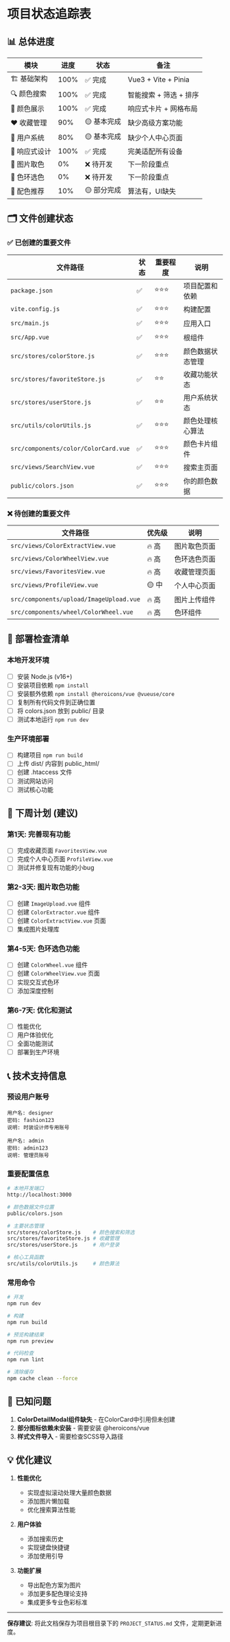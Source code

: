 # 项目状态追踪表

## 📊 总体进度

| 模块 | 进度 | 状态 | 备注 |
|------|------|------|------|
| 🏗️ 基础架构 | 100% | ✅ 完成 | Vue3 + Vite + Pinia |
| 🔍 颜色搜索 | 100% | ✅ 完成 | 智能搜索 + 筛选 + 排序 |
| 🎨 颜色展示 | 100% | ✅ 完成 | 响应式卡片 + 网格布局 |
| ❤️ 收藏管理 | 90% | 🟡 基本完成 | 缺少高级方案功能 |
| 👤 用户系统 | 80% | 🟡 基本完成 | 缺少个人中心页面 |
| 📱 响应式设计 | 100% | ✅ 完成 | 完美适配所有设备 |
| 📸 图片取色 | 0% | ❌ 待开发 | 下一阶段重点 |
| 🎡 色环选色 | 0% | ❌ 待开发 | 下一阶段重点 |
| 🤖 配色推荐 | 10% | 🟡 部分完成 | 算法有，UI缺失 |

## 🗂️ 文件创建状态

### ✅ 已创建的重要文件

| 文件路径 | 状态 | 重要程度 | 说明 |
|----------|------|----------|------|
| `package.json` | ✅ | ⭐⭐⭐ | 项目配置和依赖 |
| `vite.config.js` | ✅ | ⭐⭐⭐ | 构建配置 |
| `src/main.js` | ✅ | ⭐⭐⭐ | 应用入口 |
| `src/App.vue` | ✅ | ⭐⭐⭐ | 根组件 |
| `src/stores/colorStore.js` | ✅ | ⭐⭐⭐ | 颜色数据状态管理 |
| `src/stores/favoriteStore.js` | ✅ | ⭐⭐ | 收藏功能状态 |
| `src/stores/userStore.js` | ✅ | ⭐⭐ | 用户系统状态 |
| `src/utils/colorUtils.js` | ✅ | ⭐⭐⭐ | 颜色处理核心算法 |
| `src/components/color/ColorCard.vue` | ✅ | ⭐⭐⭐ | 颜色卡片组件 |
| `src/views/SearchView.vue` | ✅ | ⭐⭐⭐ | 搜索主页面 |
| `public/colors.json` | ✅ | ⭐⭐⭐ | 你的颜色数据 |

### ❌ 待创建的重要文件

| 文件路径 | 优先级 | 说明 |
|----------|--------|------|
| `src/views/ColorExtractView.vue` | 🔥 高 | 图片取色页面 |
| `src/views/ColorWheelView.vue` | 🔥 高 | 色环选色页面 |
| `src/views/FavoritesView.vue` | 🔥 高 | 收藏管理页面 |
| `src/views/ProfileView.vue` | 🟡 中 | 个人中心页面 |
| `src/components/upload/ImageUpload.vue` | 🔥 高 | 图片上传组件 |
| `src/components/wheel/ColorWheel.vue` | 🔥 高 | 色环组件 |

## 🚀 部署检查清单

### 本地开发环境
- [ ] 安装 Node.js (v16+)
- [ ] 安装项目依赖 `npm install`
- [ ] 安装额外依赖 `npm install @heroicons/vue @vueuse/core`
- [ ] 复制所有代码文件到正确位置
- [ ] 将 colors.json 放到 public/ 目录
- [ ] 测试本地运行 `npm run dev`

### 生产环境部署
- [ ] 构建项目 `npm run build`
- [ ] 上传 dist/ 内容到 public_html/
- [ ] 创建 .htaccess 文件
- [ ] 测试网站访问
- [ ] 测试核心功能

## 🎯 下周计划 (建议)

### 第1天: 完善现有功能
- [ ] 完成收藏页面 `FavoritesView.vue`
- [ ] 完成个人中心页面 `ProfileView.vue`
- [ ] 测试并修复现有功能的小bug

### 第2-3天: 图片取色功能
- [ ] 创建 `ImageUpload.vue` 组件
- [ ] 创建 `ColorExtractor.vue` 组件
- [ ] 创建 `ColorExtractView.vue` 页面
- [ ] 集成图片处理库

### 第4-5天: 色环选色功能
- [ ] 创建 `ColorWheel.vue` 组件
- [ ] 创建 `ColorWheelView.vue` 页面
- [ ] 实现交互式色环
- [ ] 添加深度控制

### 第6-7天: 优化和测试
- [ ] 性能优化
- [ ] 用户体验优化
- [ ] 全面功能测试
- [ ] 部署到生产环境

## 📞 技术支持信息

### 预设用户账号
```
用户名: designer
密码: fashion123
说明: 时装设计师专用账号

用户名: admin  
密码: admin123
说明: 管理员账号
```

### 重要配置信息
```bash
# 本地开发端口
http://localhost:3000

# 颜色数据文件位置
public/colors.json

# 主要状态管理
src/stores/colorStore.js    # 颜色搜索和筛选
src/stores/favoriteStore.js # 收藏管理
src/stores/userStore.js     # 用户登录

# 核心工具函数
src/utils/colorUtils.js     # 颜色算法
```

### 常用命令
```bash
# 开发
npm run dev

# 构建
npm run build

# 预览构建结果
npm run preview

# 代码检查
npm run lint

# 清除缓存
npm cache clean --force
```

## 🐛 已知问题

1. **ColorDetailModal组件缺失** - 在ColorCard中引用但未创建
2. **部分图标依赖未安装** - 需要安装 @heroicons/vue
3. **样式文件导入** - 需要检查SCSS导入路径

## 💡 优化建议

1. **性能优化**
   - 实现虚拟滚动处理大量颜色数据
   - 添加图片懒加载
   - 优化搜索算法性能

2. **用户体验**
   - 添加搜索历史
   - 实现键盘快捷键
   - 添加使用引导

3. **功能扩展**
   - 导出配色方案为图片
   - 添加更多配色理论支持
   - 集成更多专业色彩标准

---

**保存建议**: 将此文档保存为项目根目录下的 `PROJECT_STATUS.md` 文件，定期更新进度。